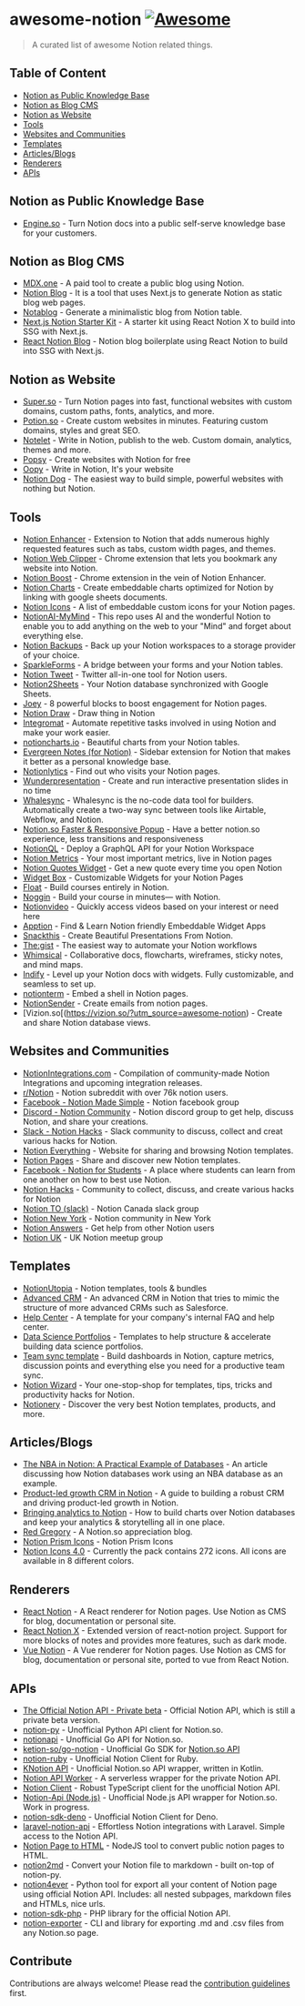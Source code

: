 # awesome-notion [![Awesome](https://cdn.rawgit.com/sindresorhus/awesome/d7305f38d29fed78fa85652e3a63e154dd8e8829/media/badge.svg)](https://github.com/sindresorhus/awesome)

> A curated list of awesome Notion related things.

## Table of Content

- [Notion as Public Knowledge Base](#notion-as-public-knowledge-base)
- [Notion as Blog CMS](#notion-as-blog-cms)
- [Notion as Website](#notion-as-website)
- [Tools](#tools)
- [Websites and Communities](#websites-and-communities)
- [Templates](#templates)
- [Articles/Blogs](#articles/blogs)
- [Renderers](#renderers)
- [APIs](#APIs)

## Notion as Public Knowledge Base

- [Engine.so](https://engine.so?utm_source=awesome-notion) - Turn Notion docs into a public self-serve knowledge base for your customers.

## Notion as Blog CMS

- [MDX.one](https://mdx.one) - A paid tool to create a public blog using Notion.
- [Notion Blog](https://github.com/ijjk/notion-blog) - It is a tool that uses Next.js to generate Notion as static blog web pages.
- [Notablog](https://github.com/dragonman225/notablog) - Generate a minimalistic blog from Notion table.
- [Next.js Notion Starter Kit](https://github.com/transitive-bullshit/nextjs-notion-starter-kit) - A starter kit using React Notion X to build into SSG with Next.js.
- [React Notion Blog](https://github.com/splitbee/react-notion-blog) - Notion blog boilerplate using React Notion to build into SSG with Next.js.

## Notion as Website

- [Super.so](https://super.so) - Turn Notion pages into fast, functional websites with custom domains, custom paths, fonts, analytics, and more.
- [Potion.so](https://potion.so) - Create custom websites in minutes. Featuring custom domains, styles and great SEO.
- [Notelet](https://notelet.so/) - Write in Notion, publish to the web. Custom domain, analytics, themes and more.
- [Popsy](https://popsy.co/) - Create websites with Notion for free 
- [Oopy](https://www.oopy.io/en) - Write in Notion, It's your website
- [Notion Dog](https://github.com/notiondog/notion.dog) - The easiest way to build simple, powerful websites with nothing but Notion.


## Tools

- [Notion Enhancer](https://github.com/notion-enhancer/notion-enhancer) - Extension to Notion that adds numerous highly requested features such as tabs, custom width pages, and themes.
- [Notion Web Clipper](https://chrome.google.com/webstore/detail/notion-web-clipper/knheggckgoiihginacbkhaalnibhilkk?hl=en) - Chrome extension that lets you bookmark any website into Notion.
- [Notion Boost](https://chrome.google.com/webstore/detail/notion-boost/eciepnnimnjaojlkcpdpcgbfkpcagahd?hl=en) - Chrome extension in the vein of Notion Enhancer.
- [Notion Charts](https://www.notion.vip/charts/) - Create embeddable charts optimized for Notion by linking with google sheets documents.
- [Notion Icons](https://www.notion.vip/icons/) - A list of embeddable custom icons for your Notion pages.
- [NotionAI-MyMind](https://github.com/elblogbruno/NotionAI-MyMind) - This repo uses AI and the wonderful Notion to enable you to add anything on the web to your "Mind" and forget about everything else.
- [Notion Backups](https://notionbackups.com) - Back up your Notion workspaces to a storage provider of your choice.
- [SparkleForms](https://notionsparkles.com/sparkle-forms) - A bridge between your forms and your Notion tables.
- [Notion Tweet](ttps://www.notiontweet.app/) - Twitter all-in-one tool for Notion users.
- [Notion2Sheets](https://notion2sheets.com/) - Your Notion database synchronized with Google Sheets.
- [Joey](https://joey.team) - 8 powerful blocks to boost engagement for Notion pages.
- [Notion Draw](https://www.notion.so/Notion-Draw-0c786bb3ff6a45d388aff17a77e3d344) - Draw thing in Notion
- [Integromat](https://www.integromat.com/en/integrations/notion) - Automate repetitive tasks involved in using Notion and make your work easier.
- [notioncharts.io](https://notioncharts.io) - Beautiful charts from your Notion tables.
- [Evergreen Notes (for Notion)](https://chrome.google.com/webstore/detail/evergreen-notes-for-notio/chhpogndpjcgjbnbcodhdnilklfanmfh) -  Sidebar extension for Notion that makes it better as a personal knowledge base.
- [Notionlytics](https://notionlytics.com/) - Find out who visits your Notion pages.
- [Wunderpresentation](https://wunderpresentation.com/) - Create and run interactive presentation slides in no time
- [Whalesync](https://www.whalesync.com/) - Whalesync is the no-code data tool for builders. Automatically create a two-way sync between tools like Airtable, Webflow, and Notion.
- [Notion.so Faster & Responsive Popup](https://chrome.google.com/webstore/detail/notionso-faster-responsiv/leadcilhbmibbkgbnjgmmnfgnnhmeddk/) - Have a better notion.so experience, less transitions and responsiveness
- [NotionQL](https://notionql.com/) - Deploy a GraphQL API for your Notion Workspace
- [Notion Metrics](https://notionmetrics.com/) - Your most important metrics,
live in Notion pages
- [Notion Quotes Widget](https://notion-quotes.vercel.app/) - Get a new quote every time you open Notion
- [Widget Box](https://widgetbox.app/) - Customizable Widgets for your Notion Pages
- [Float](https://www.float.so/) - Build courses entirely in Notion.
- [Noggin](https://www.noggin.so/) - Build your course in minutes— with Notion.
- [Notionvideo](https://notionvideos.com/) - Quickly access videos based on your interest or need here
- [Apption](https://apption.co/) - Find & Learn Notion friendly Embeddable Widget Apps
- [Snackthis](https://snackthis.co/) - Create Beautiful Presentations From Notion.
- [The:gist](https://www.thegist.so/) - The easiest way to automate your Notion workflows
- [Whimsical](https://whimsical.com/) - Collaborative docs, flowcharts, wireframes, sticky notes, and mind maps.
- [Indify](https://indify.co/) - Level up your Notion docs with widgets. Fully customizable, and seamless to set up.
- [notionterm](https://github.com/ariary/notionterm) - Embed a shell in Notion pages.
- [NotionSender](https://notionsender.com/) - Create emails from notion pages.
- [Vizion.so[(https://vizion.so/?utm_source=awesome-notion) - Create and share Notion database views.

## Websites and Communities

- [NotionIntegrations.com](https://notionintegrations.com) - Compilation of community-made Notion Integrations and upcoming integration releases.
- [r/Notion](https://www.reddit.com/r/Notion/) - Notion subreddit with over 76k notion users.
- [Facebook - Notion Made Simple](https://www.facebook.com/groups/notioncommunity/) - Notion facebook group
- [Discord - Notion Community](https://discord.com/invite/KJJ95qa) - Notion discord group to get help, discuss Notion, and share your creations.
- [Slack - Notion Hacks](https://www.notion.so/Notion-Hacks-27b92f71afcd4ae2ac9a4d14fef0ce47) - Slack community to discuss, collect and creat various hacks for Notion.
- [Notion Everything](https://www.notioneverything.com/) - Website for sharing and browsing Notion templates.
- [Notion Pages](https://notionpages.com/) - Share and discover new Notion templates.
- [Facebook - Notion for Students](https://www.facebook.com/groups/896572677502021) - A place where students can learn from one another on how to best use Notion.
- [Notion Hacks](https://www.notion.so/notionhacks/Notion-Hacks-27b92f71afcd4ae2ac9a4d14fef0ce47) - Community to collect, discuss, and create various hacks for Notion
- [Notion TO (slack)](https://notionto.slack.com/join/shared_invite/zt-d40b56vn-kOHiNKvv1Nl_AMODWHWp1w#/) - Notion Canada slack group
- [Notion New York](https://www.meetup.com/NotionNewYork/) - Notion community in New York
- [Notion Answers](https://notionanswers.com/) - Get help from other Notion users
- [Notion UK](https://www.meetup.com/Notion-UK/) - UK Notion meetup group

## Templates

- [NotionUtopia](https://notionutopia.com/) - Notion templates, tools & bundles
- [Advanced CRM](https://www.notion.so/Advanced-CRM-efbba1299cf84e1698f2e504645e8f76) - An advanced CRM in Notion that tries to mimic the structure of more advanced CRMs such as Salesforce.
- [Help Center](https://www.notion.so/Help-Center-00597f7a5fc94ac1b923bff9614e4aa2) - A template for your company's internal FAQ and help center.
- [Data Science Portfolios](https://deepnote.notion.site/Deepnote-s-DS-Portfolio-Notion-Templates-974be7d3075d42a3b5e27af2130c10be) - Templates to help structure & accelerate building data science portfolios.
- [Team sync template](https://deepnote.notion.site/Deepnote-s-Team-Sync-Template-745cdfe949a94f3da17ea244cd558dab) - Build dashboards in Notion, capture metrics, discussion points and everything else you need for a productive team sync. 
- [Notion Wizard](https://www.notionwizard.com/) - Your one-stop-shop for templates, tips, tricks and productivity hacks for Notion.
- [Notionery](https://notionery.com/) - Discover the very best Notion templates, products, and more.

## Articles/Blogs

- [The NBA in Notion: A Practical Example of Databases](https://www.notion.vip/the-nba-in-notion-a-practical-example-of-databases/) - An article discussing how Notion databases work using an NBA database as an example.
- [Product-led growth CRM in Notion](https://deepnote.com/blog/product-led-growth-crm-in-notion-ckwku4568wexb0b73c9clm7r3) - A guide to building a robust CRM and driving product-led growth in Notion.
- [Bringing analytics to Notion](https://deepnote.com/blog/bringing-analytics-to-notion-with-deepnote-ckvpqky1syeud0b71o73g4swz) - How to build charts over Notion databases and keep your analytics & storytelling all in one place.
- [Red Gregory](https://www.redgregory.com/) - A Notion.so appreciation blog.
- [Notion Prism Icons](https://vyshnav.xyz/blog/notion-prism-icons) - Notion Prism Icons
- [Notion Icons 4.0](https://vyshnav.xyz/blog/notion-icons-40) - Currently the pack contains 272 icons. All icons are available in 8 different colors.

## Renderers

- [React Notion](https://github.com/splitbee/react-notion) - A React renderer for Notion pages. Use Notion as CMS for blog, documentation or personal site.
- [React Notion X](https://github.com/NotionX/react-notion-x) - Extended version of react-notion project. Support for more blocks of notes and provides more features, such as dark mode.
- [Vue Notion](https://github.com/janniks/vue-notion) - A Vue renderer for Notion pages. Use Notion as CMS for blog, documentation or personal site, ported to vue from React Notion.

## APIs

- [The Official Notion API - Private beta](https://developers.notion.com/) - Official Notion API, which is still a private beta version.
- [notion-py](https://github.com/jamalex/notion-py) - Unofficial Python API client for Notion.so.
- [notionapi](https://github.com/kjk/notionapi) - Unofficial Go API for Notion.so.
- [ketion-so/go-notion](https://github.com/ketion-so/go-notion) - Unofficial Go SDK for [Notion.so API](https://developers.notion.com)
- [notion-ruby](https://github.com/danmurphy1217/notion-ruby) - Unofficial Notion Client for Ruby.
- [KNotion API](https://github.com/notionsdk/notion-sdk-kotlin) - Unofficial Notion.so API wrapper, written in Kotlin.
- [Notion API Worker](https://github.com/splitbee/notion-api-worker) - A serverless wrapper for the private Notion API.
- [Notion Client](https://github.com/NotionX/react-notion-x/tree/master/packages/notion-client) - Robust TypeScript client for the unofficial Notion API.
- [Notion-Api (Node.js)](https://github.com/cstrnt/notion-api) - Unofficial Node.js API wrapper for Notion.so. Work in progress.
- [notion-sdk-deno](https://github.com/yeukfei02/notion-sdk-deno) - Unofficial Notion Client for Deno.
- [laravel-notion-api](https://github.com/5am-code/laravel-notion-api) - Effortless Notion integrations with Laravel. Simple access to the Notion API.
- [Notion Page to HTML](https://github.com/asnunes/notion-page-to-html) - NodeJS tool to convert public notion pages to HTML.
- [notion2md](https://github.com/echo724/notion2md) - Convert your Notion file to markdown - built on-top of notion-py.
- [notion4ever](https://github.com/MerkulovDaniil/notion4ever) - Python tool for export all your content of Notion page using official Notion API. Includes: all nested subpages, markdown files and HTMLs, nice urls.
- [notion-sdk-php](https://github.com/brd6/notion-sdk-php/) - PHP library for the official Notion API.
- [notion-exporter](https://github.com/yannbolliger/notion-exporter) - CLI and library for exporting .md and .csv files from any Notion.so page.

## Contribute

Contributions are always welcome!
Please read the [contribution guidelines](contributing.md) first.

